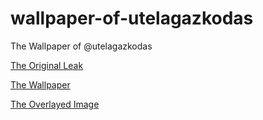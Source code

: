 # wallpaper-of-utelagazkodas
The Wallpaper of @utelagazkodas

[The Original Leak](original_leak.png)

[The Wallpaper](wallpaper.png)

[The Overlayed Image](overlayed.png)
